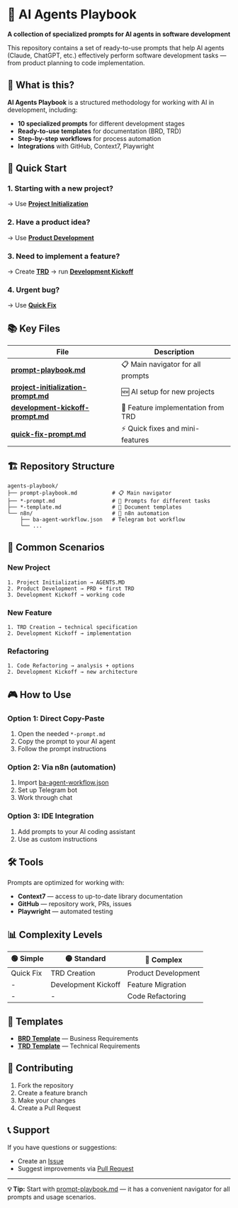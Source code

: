 # 🤖 AI Agents Playbook

**A collection of specialized prompts for AI agents in software development**

This repository contains a set of ready-to-use prompts that help AI agents (Claude, ChatGPT, etc.) effectively perform software development tasks — from product planning to code implementation.

## 🎯 What is this?

**AI Agents Playbook** is a structured methodology for working with AI in development, including:

- **10 specialized prompts** for different development stages
- **Ready-to-use templates** for documentation (BRD, TRD)
- **Step-by-step workflows** for process automation
- **Integrations** with GitHub, Context7, Playwright

## 🚀 Quick Start

### 1. Starting with a new project?
→ Use [**Project Initialization**](project-initialization-prompt.md)

### 2. Have a product idea?
→ Use [**Product Development**](product-development-prompt.md)

### 3. Need to implement a feature?
→ Create [**TRD**](trd-creation-prompt.md) → run [**Development Kickoff**](development-kickoff-prompt.md)

### 4. Urgent bug?
→ Use [**Quick Fix**](quick-fix-prompt.md)

## 📚 Key Files

| File | Description |
|------|-------------|
| **[prompt-playbook.md](prompt-playbook.md)** | 📋 Main navigator for all prompts |
| **[project-initialization-prompt.md](project-initialization-prompt.md)** | 🆕 AI setup for new projects |
| **[development-kickoff-prompt.md](development-kickoff-prompt.md)** | 🔨 Feature implementation from TRD |
| **[quick-fix-prompt.md](quick-fix-prompt.md)** | ⚡ Quick fixes and mini-features |

## 🏗️ Repository Structure

```
agents-playbook/
├── prompt-playbook.md           # 📋 Main navigator
├── *-prompt.md                  # 🤖 Prompts for different tasks
├── *-template.md                # 📝 Document templates
└── n8n/                         # 🔄 n8n automation
    ├── ba-agent-workflow.json   # Telegram bot workflow
    └── ...
```

## 🔄 Common Scenarios

### New Project
```
1. Project Initialization → AGENTS.MD
2. Product Development → PRD + first TRD
3. Development Kickoff → working code
```

### New Feature
```
1. TRD Creation → technical specification
2. Development Kickoff → implementation
```

### Refactoring
```
1. Code Refactoring → analysis + options
2. Development Kickoff → new architecture
```

## 🎮 How to Use

### Option 1: Direct Copy-Paste
1. Open the needed `*-prompt.md`
2. Copy the prompt to your AI agent
3. Follow the prompt instructions

### Option 2: Via n8n (automation)
1. Import [ba-agent-workflow.json](n8n/ba-agent-workflow.json)
2. Set up Telegram bot
3. Work through chat

### Option 3: IDE Integration
1. Add prompts to your AI coding assistant
2. Use as custom instructions

## 🛠️ Tools

Prompts are optimized for working with:

- **Context7** — access to up-to-date library documentation
- **GitHub** — repository work, PRs, issues
- **Playwright** — automated testing

## 📊 Complexity Levels

| 🟢 Simple | 🟡 Standard | 🔴 Complex |
|-----------|-------------|------------|
| Quick Fix | TRD Creation | Product Development |
| - | Development Kickoff | Feature Migration |
| - | - | Code Refactoring |

## 📝 Templates

- **[BRD Template](brd-template.md)** — Business Requirements
- **[TRD Template](trd-template.md)** — Technical Requirements

## 🤝 Contributing

1. Fork the repository
2. Create a feature branch
3. Make your changes
4. Create a Pull Request

## 📞 Support

If you have questions or suggestions:
- Create an [Issue](../../issues)
- Suggest improvements via [Pull Request](../../pulls)

---

**💡 Tip:** Start with [prompt-playbook.md](prompt-playbook.md) — it has a convenient navigator for all prompts and usage scenarios. 